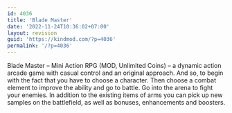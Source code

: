 ```yaml
---
id: 4036
title: 'Blade Master'
date: '2022-11-24T10:36:02+07:00'
layout: revision
guid: 'https://kindmod.com/?p=4036'
permalink: '/?p=4036'
---
```


Blade Master – Mini Action RPG (MOD, Unlimited Coins) – a dynamic action arcade game with casual control and an original approach. And so, to begin with the fact that you have to choose a character. Then choose a combat element to improve the ability and go to battle. Go into the arena to fight your enemies. In addition to the existing items of arms you can pick up new samples on the battlefield, as well as bonuses, enhancements and boosters.